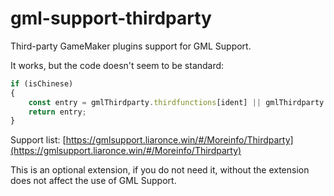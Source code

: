 # gml-support-thirdparty
Third-party GameMaker plugins support for GML Support.

It works, but the code doesn't seem to be standard:

```javascript
if (isChinese)
{
    const entry = gmlThirdparty.thirdfunctions[ident] || gmlThirdparty.thirdconstants[ident] || gmlThirdparty.cnthirdfunctions[ident] || gmlThirdparty.cnthirdconstants[ident];
    return entry;
}
```

Support list: [https://gmlsupport.liaronce.win/#/Moreinfo/Thirdparty](https://gmlsupport.liaronce.win/#/Moreinfo/Thirdparty)

This is an optional extension, if you do not need it, without the extension does not affect the use of GML Support.